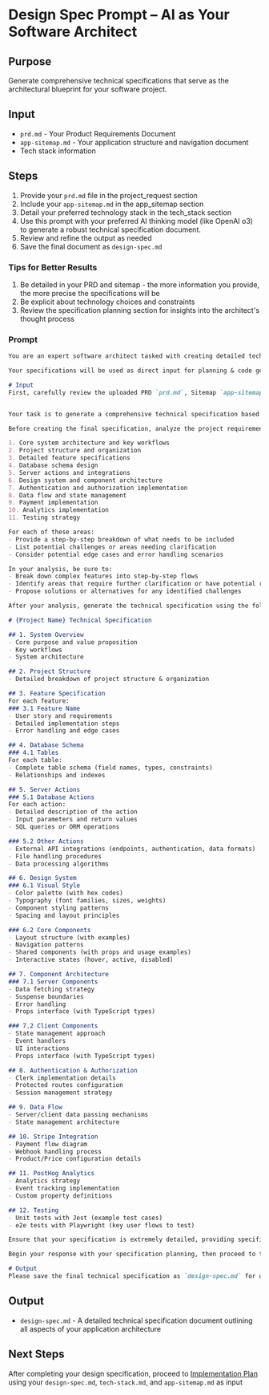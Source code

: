 # Design Spec Prompt – AI as Your Software Architect

## Purpose
Generate comprehensive technical specifications that serve as the architectural blueprint for your software project.

## Input
- `prd.md` - Your Product Requirements Document
- `app-sitemap.md` - Your application structure and navigation document
- Tech stack information

## Steps

1. Provide your `prd.md` file in the project_request section
2. Include your `app-sitemap.md` in the app_sitemap section
3. Detail your preferred technology stack in the tech_stack section
4. Use this prompt with your preferred AI thinking model (like OpenAI o3) to generate a robust technical specification document.
5. Review and refine the output as needed
6. Save the final document as `design-spec.md`

### Tips for Better Results

1. Be detailed in your PRD and sitemap - the more information you provide, the more precise the specifications will be
2. Be explicit about technology choices and constraints
3. Review the specification planning section for insights into the architect's thought process

### Prompt

```md
You are an expert software architect tasked with creating detailed technical specifications for software development projects.

Your specifications will be used as direct input for planning & code generation AI systems, so they must be precise, structured, and comprehensive.

# Input
First, carefully review the uploaded PRD `prd.md`, Sitemap `app-sitemap.md` and Tech Stack `tech-stack.md`


Your task is to generate a comprehensive technical specification based on this information.

Before creating the final specification, analyze the project requirements and plan your approach. Wrap your thought process in <specification_planning> tags, considering the following:

1. Core system architecture and key workflows
2. Project structure and organization
3. Detailed feature specifications
4. Database schema design
5. Server actions and integrations
6. Design system and component architecture
7. Authentication and authorization implementation
8. Data flow and state management
9. Payment implementation
10. Analytics implementation
11. Testing strategy

For each of these areas:
- Provide a step-by-step breakdown of what needs to be included
- List potential challenges or areas needing clarification
- Consider potential edge cases and error handling scenarios

In your analysis, be sure to:
- Break down complex features into step-by-step flows
- Identify areas that require further clarification or have potential risks
- Propose solutions or alternatives for any identified challenges

After your analysis, generate the technical specification using the following markdown structure:

# {Project Name} Technical Specification

## 1. System Overview
- Core purpose and value proposition
- Key workflows
- System architecture

## 2. Project Structure
- Detailed breakdown of project structure & organization

## 3. Feature Specification
For each feature:
### 3.1 Feature Name
- User story and requirements
- Detailed implementation steps
- Error handling and edge cases

## 4. Database Schema
### 4.1 Tables
For each table:
- Complete table schema (field names, types, constraints)
- Relationships and indexes

## 5. Server Actions
### 5.1 Database Actions
For each action:
- Detailed description of the action
- Input parameters and return values
- SQL queries or ORM operations

### 5.2 Other Actions
- External API integrations (endpoints, authentication, data formats)
- File handling procedures
- Data processing algorithms

## 6. Design System
### 6.1 Visual Style
- Color palette (with hex codes)
- Typography (font families, sizes, weights)
- Component styling patterns
- Spacing and layout principles

### 6.2 Core Components
- Layout structure (with examples)
- Navigation patterns
- Shared components (with props and usage examples)
- Interactive states (hover, active, disabled)

## 7. Component Architecture
### 7.1 Server Components
- Data fetching strategy
- Suspense boundaries
- Error handling
- Props interface (with TypeScript types)

### 7.2 Client Components
- State management approach
- Event handlers
- UI interactions
- Props interface (with TypeScript types)

## 8. Authentication & Authorization
- Clerk implementation details
- Protected routes configuration
- Session management strategy

## 9. Data Flow
- Server/client data passing mechanisms
- State management architecture

## 10. Stripe Integration
- Payment flow diagram
- Webhook handling process
- Product/Price configuration details

## 11. PostHog Analytics
- Analytics strategy
- Event tracking implementation
- Custom property definitions

## 12. Testing
- Unit tests with Jest (example test cases)
- e2e tests with Playwright (key user flows to test)

Ensure that your specification is extremely detailed, providing specific implementation guidance wherever possible. Include concrete examples for complex features and clearly define interfaces between components.

Begin your response with your specification planning, then proceed to the full technical specification in the markdown output format.

# Output
Please save the final technical specification as `design-spec.md` for use in planning the implementation process.
```

## Output
- `design-spec.md` - A detailed technical specification document outlining all aspects of your application architecture

## Next Steps
After completing your design specification,
proceed to [Implementation Plan](../implementation/implementation-plan.md) using your `design-spec.md`, `tech-stack.md`, and `app-sitemap.md` as input
